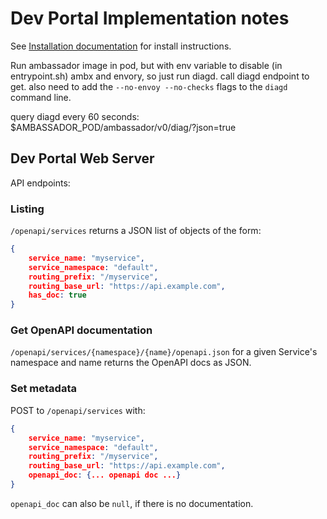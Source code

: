 # Dev Portal Implementation notes

See [Installation documentation](INSTALL.md) for install instructions.

Run ambassador image in pod, but with env variable to disable (in entrypoint.sh) ambx and envory, so just run diagd. call diagd endpoint to get. also need to add the `--no-envoy --no-checks` flags to the `diagd` command line.

query diagd every 60 seconds: $AMBASSADOR_POD/ambassador/v0/diag/?json=true

## Dev Portal Web Server

API endpoints:

### Listing

`/openapi/services` returns a JSON list of objects of the form:

```json
{
    service_name: "myservice",
    service_namespace: "default",
    routing_prefix: "/myservice",
    routing_base_url: "https://api.example.com",
    has_doc: true
}
```

### Get OpenAPI documentation

`/openapi/services/{namespace}/{name}/openapi.json` for a given Service's namespace and name returns the OpenAPI docs as JSON.

### Set metadata

POST to `/openapi/services` with:


```json
{
    service_name: "myservice",
    service_namespace: "default",
    routing_prefix: "/myservice",
    routing_base_url: "https://api.example.com",
    openapi_doc: {... openapi doc ...}
}
```

`openapi_doc` can also be `null`, if there is no documentation.

